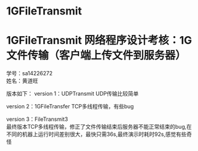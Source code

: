 # 1GFileTransmit
# 1GFileTransmit 网络程序设计考核：1G文件传输（客户端上传文件到服务器）

学号：sa14226272    
姓名：黄道旺

版本如下：
version 1：UDPTransmit     UDP传输比较简单

version 2：1GFileTransfer  TCP多线程传输，有些bug

version 3：FileTransmit3  
    最终版本TCP多线程传输，修正了文件传输结束后服务器不能正常结束的bug,在不同的机器上运行时间差别很大，最快只需36s,最终演示时耗时92s,感觉有些奇怪 
